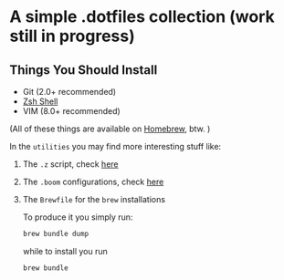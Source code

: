 # A simple .dotfiles collection (work still in progress)

## Things You Should Install

* Git (2.0+ recommended)
* [Zsh Shell](https://www.zsh.org)
* VIM (8.0+ recommended)

(All of these things are available on [Homebrew](https://sourabhbajaj.com/mac-setup/Homebrew/), btw. ) 

In the `utilities` you may find more interesting stuff like:
1. The `.z` script, check [here](https://github.com/rupa/z.git)
2. The `.boom` configurations, check [here](https://github.com/holman/boom)
3. The `Brewfile` for the `brew` installations

   To produce it you simply run:
   ```bash
   brew bundle dump
   ```
   while to install you run
   ```bash
   brew bundle 
   ```
